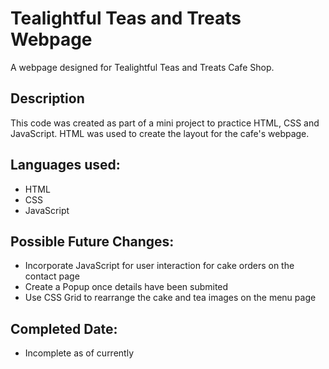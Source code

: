 # Tealightful Teas and Treats Webpage
A webpage designed for Tealightful Teas and Treats Cafe Shop.

## Description
This code was created as part of a mini project to practice HTML, CSS and JavaScript.
HTML was used to create the layout for the cafe's webpage.

## Languages used:
* HTML
* CSS
* JavaScript

## Possible Future Changes:
* Incorporate JavaScript for user interaction for cake orders on the contact page
* Create a Popup once details have been submited
* Use CSS Grid to rearrange the cake and tea images on the menu page 
  
## Completed Date:
* Incomplete as of currently 
